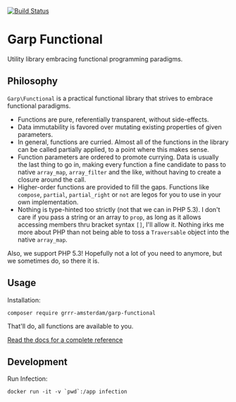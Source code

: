 [![Build Status](https://travis-ci.com/grrr-amsterdam/garp-functional.svg?branch=master)](https://travis-ci.com/grrr-amsterdam/garp-functional)

# Garp Functional

Utility library embracing functional programming paradigms.

## Philosophy

`Garp\Functional` is a practical functional library that strives to embrace functional paradigms.

- Functions are pure, referentially transparent, without side-effects.
- Data immutability is favored over mutating existing properties of given parameters.
- In general, functions are curried. Almost all of the functions in the library can be called
    partially applied, to a point where this makes sense.
- Function parameters are ordered to promote currying. Data is usually the last thing to go in,
    making every function a fine candidate to pass to native `array_map`, `array_filter` and the
    like, without having to create a closure around the call.
- Higher-order functions are provided to fill the gaps. Functions like `compose`, `partial`,
    `partial_right` or `not` are legos for you to use in your own implementation.
- Nothing is type-hinted too strictly (not that we can in PHP 5.3). I don't care if you pass a
    string or an array to `prop`, as long as it allows accessing members thru bracket syntax `[]`,
    I'll allow it. Nothing irks me more about PHP than not being able to toss a `Traversable` 
    object into the native `array_map`. 

Also, we support PHP 5.3! Hopefully not a lot of you need to anymore, but we sometimes do, so there
it is.

## Usage

Installation:

```
composer require grrr-amsterdam/garp-functional
```

That'll do, all functions are available to you.

[Read the docs for a complete
reference](https://github.com/grrr-amsterdam/garp-functional/blob/master/docs/index.md)

## Development

Run Infection:

```
docker run -it -v `pwd`:/app infection
```

